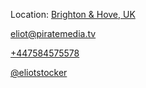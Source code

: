 Location: [Brighton & Hove, UK](https://www.google.com/maps/place/Brighton+and+Hove/@50.8454925,-0.1655731,13z)

[eliot@piratemedia.tv](mailto:eliot@pirtatemedia.tv)

[+447584575578](tel:+447584575578)

[@eliotstocker](https://twitter.com/eliotstocker)